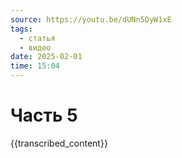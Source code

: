 ```yaml
---
source: https://youtu.be/dUNn5DyW1xE
tags:
  - статья
  - видео
date: 2025-02-01
time: 15:04
---
```


# Часть 5

{{transcribed_content}}
